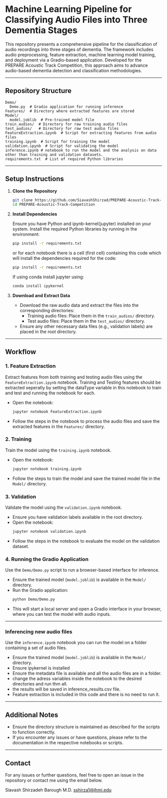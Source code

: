 # Machine Learning Pipeline for Classifying Audio Files into Three Dementia Stages

This repository presents a comprehensive pipeline for the classification of audio recordings into three stages of dementia. The framework includes audio preprocessing, feature extraction, machine learning model training, and deployment via a Gradio-based application. Developed for the PREPARE Acoustic Track Competition, this approach aims to advance audio-based dementia detection and classification methodologies.

---

## Repository Structure

```plaintext
Demo/
  Demo.py  # Gradio application for running inference
Features/  # Directory where extracted features are stored
Model/
  model.joblib  # Pre-trained model file
train_audios/  # Directory for raw training audio files
test_audios/   # Directory for raw test audio files
FeatureExtraction.ipynb  # Script for extracting features from audio files
training.ipynb  # Script for training the model
validation.ipynb  # Script for validating the model
inference.ipynb # notebook to run the model and the analysis on data other than training and validation datasets.
requirements.txt  # List of required Python libraries
```

---

## Setup Instructions

1. **Clone the Repository**
   ```bash
   git clone https://github.com/SiavashShirzad/PREPARE-Acoustic-Track-Competition
   cd PREPARE-Acoustic-Track-Competition
   ```

2. **Install Dependencies**

   Ensure you have Python and ipynb-kernel(jupyter) installed on your system. Install the required Python libraries by running in the environment:
   ```bash
   pip install -r requirements.txt
   ```
   or
   for each notebook there is a cell (first cell) containing this code which will install the dependencies required for the code:
   ```bash
   pip install -r requirements.txt
   ```
   If using conda install jupyter using:
   ```bash
   conda install ipykernel
   ```
   

3. **Download and Extract Data**
   - Download the raw audio data and extract the files into the corresponding directories:
     - Training audio files: Place them in the `train_audios/` directory.
     - Test audio files: Place them in the `test_audios/` directory.
   - Ensure any other necessary data files (e.g., validation labels) are placed in the root directory.

---

## Workflow

### 1. **Feature Extraction**
   Extract features from both training and testing audio files using the `FeatureExtraction.ipynb` notebook.
   Training and Testing features should be extracted seperatly by setting the dataType variable in this notebook to train and test and running the notebook for each.
   
   - Open the notebook:
     ```bash
     jupyter notebook FeatureExtraction.ipynb
     ```
   - Follow the steps in the notebook to process the audio files and save the extracted features in the `Features/` directory.

### 2. **Training**
   Train the model using the `training.ipynb` notebook.
   
   - Open the notebook:
     ```bash
     jupyter notebook training.ipynb
     ```
   - Follow the steps to train the model and save the trained model file in the `Model/` directory.

### 3. **Validation**
   Validate the model using the `validation.ipynb` notebook.
   
   - Ensure you have validation labels available in the root directory.
   - Open the notebook:
     ```bash
     jupyter notebook validation.ipynb
     ```
   - Follow the steps in the notebook to evaluate the model on the validation dataset.

### 4. **Running the Gradio Application**
   Use the `Demo/Demo.py` script to run a browser-based interface for inference.

   - Ensure the trained model (`model.joblib`) is available in the `Model/` directory.
   - Run the Gradio application:
     ```bash
     python Demo/Demo.py
     ```
   - This will start a local server and open a Gradio interface in your browser, where you can test the model with audio inputs.

---

### **Inferencing new audio files**
   Use the `inference.ipynb` notebook you can run the model on a folder containing a set of audio files.

   - Ensure the trained model (`model.joblib`) is available in the `Model/` directory.
   - Ensure ipykernel is installed
   - Ensure the metadata file is available and all the audio files are in a folder.
   - change the adress variables inside the notebook to the desired directories and run thm all.
   - the results will be saved in inference_results.csv file.
   - Feature extraction is included in this code and there is no need to run it.
---

## Additional Notes

- Ensure the directory structure is maintained as described for the scripts to function correctly.
- If you encounter any issues or have questions, please refer to the documentation in the respective notebooks or scripts.

---

## Contact

For any issues or further questions, feel free to open an issue in the repository or contact me using the email below.

Siavash Shirzadeh Barough M.D.
sshirza1@jhmi.edu
